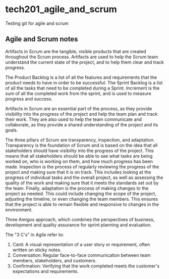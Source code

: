 # tech201_agile_and_scrum
Testing git for agile and scrum

## Agile and Scrum notes
Artifacts in Scrum are the tangible, visible products that are created throughout the Scrum process. Artifacts are used to help the Scrum team understand the current state of the project, and to help them clear and track progress. 

The Product Backlog is a list of all the features and requirements that the product needs to have in order to be successful. The Sprint Backlog is a list of all the tasks that need to be completed during a Sprint.  Increment is the sum of all the completed work from the sprint, and is used to measure progress and success.

Artifacts in Scrum are an essential part of the process, as they provide visibility into the progress of the project and help the team plan and track their work. They are also used to help the team communicate and collaborate, as they provide a shared understanding of the project and its goals.

The three pillars of Scrum are transparency, inspection, and adaptation.
Transparency is the foundation of Scrum and is based on the idea that all stakeholders should have visibility into the progress of the project. This means that all stakeholders should be able to see what tasks are being worked on, who is working on them, and how much progress has been made.
Inspection is the process of regularly reviewing the progress of the project and making sure that it is on track. This includes looking at the progress of individual tasks and the overall project, as well as assessing the quality of the work and making sure that it meets the standards set out by the team.
Finally, adaptation is the process of making changes to the project as needed. This could include changing the scope of the project, adjusting the timeline, or even changing the team members. This ensures that the project is able to remain flexible and responsive to changes in the environment.

Three Amigos approach, which combines the perspectives of business, development and quality assurance for sprint planning and evaluation.

The "3 C's" in Agile refer to:
1.    Card: A visual representation of a user story or requirement, often written on sticky notes.
2.    Conversation: Regular face-to-face communication between team members, stakeholders, and customers.
3.    Confirmation: Verifying that the work completed meets the customer's expectations and requirements.
